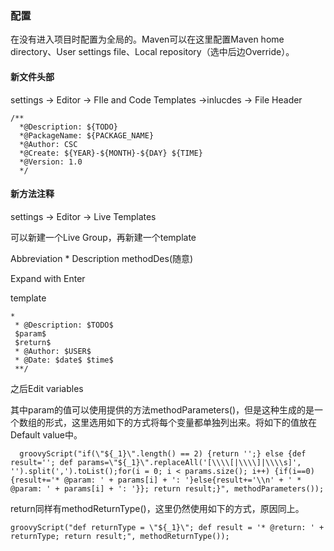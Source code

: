 ### 配置

在没有进入项目时配置为全局的。Maven可以在这里配置Maven home directory、User settings file、Local repository（选中后边Override）。

#### 新文件头部

settings -> Editor -> FIle and Code Templates ->inlucdes -> File Header

~~~
/**
  *@Description: ${TODO}
  *@PackageName: ${PACKAGE_NAME}
  *@Author: CSC
  *@Create: ${YEAR}-${MONTH}-${DAY} ${TIME}
  *@Version: 1.0
  */ 
~~~

#### 新方法注释

settings -> Editor -> Live Templates 

可以新建一个Live Group，再新建一个template

Abbreviation *		Description methodDes(随意)

Expand with Enter

template 

~~~
*
 * @Description: $TODO$
 $param$
 $return$
 * @Author: $USER$ 
 * @Date: $date$ $time$
 **/
~~~

之后Edit variables

其中param的值可以使用提供的方法methodParameters()，但是这种生成的是一个数组的形式，这里选用如下的方式将每个变量都单独列出来。将如下的值放在Default value中。

~~~
  groovyScript("if(\"${_1}\".length() == 2) {return '';} else {def result=''; def params=\"${_1}\".replaceAll('[\\\\[|\\\\]|\\\\s]', '').split(',').toList();for(i = 0; i < params.size(); i++) {if(i==0){result+='* @param: ' + params[i] + ': '}else{result+='\\n' + ' * @param: ' + params[i] + ': '}}; return result;}", methodParameters()); 
~~~

return同样有methodReturnType()，这里仍然使用如下的方式，原因同上。

~~~
groovyScript("def returnType = \"${_1}\"; def result = '* @return: ' + returnType; return result;", methodReturnType());
~~~

